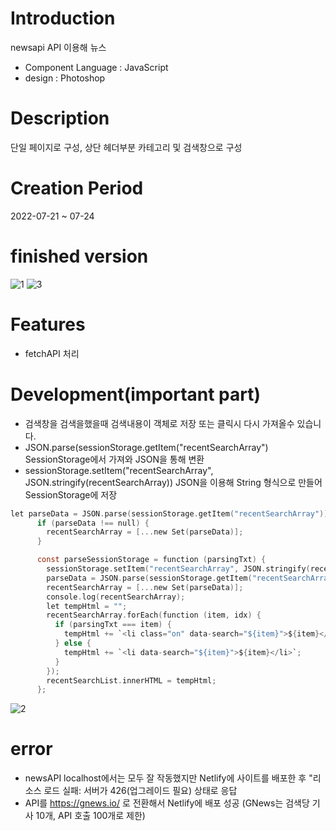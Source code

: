 # Introduction
newsapi API 이용해 뉴스
* Component Language : JavaScript
* design : Photoshop

# Description
단일 페이지로 구성, 상단 헤더부분 카테고리 및 검색창으로 구성

# Creation Period
2022-07-21 ~ 07-24

# finished version
![1](https://user-images.githubusercontent.com/102776957/190958766-53d4a0b5-95e2-49fa-af0a-c3c3381e77c1.jpg)
![3](https://user-images.githubusercontent.com/102776957/190960059-f6572d99-4ca0-471d-8f32-6aba71f30cdf.jpg)

# Features
* fetchAPI 처리

# Development(important part)

* 검색창을 검색을했을때 검색내용이 객체로 저장 또는 클릭시 다시 가져올수 있습니다.
* JSON.parse(sessionStorage.getItem("recentSearchArray") SessionStorage에서 가져와 JSON을 통해 변환
* sessionStorage.setItem("recentSearchArray", JSON.stringify(recentSearchArray)) JSON을 이용해 String 형식으로 만들어 SessionStorage에 저장 
```C
let parseData = JSON.parse(sessionStorage.getItem("recentSearchArray"));
      if (parseData !== null) {
        recentSearchArray = [...new Set(parseData)];
      }

      const parseSessionStorage = function (parsingTxt) {
        sessionStorage.setItem("recentSearchArray", JSON.stringify(recentSearchArray));
        parseData = JSON.parse(sessionStorage.getItem("recentSearchArray"));
        recentSearchArray = [...new Set(parseData)];
        console.log(recentSearchArray);
        let tempHtml = "";
        recentSearchArray.forEach(function (item, idx) {
          if (parsingTxt === item) {
            tempHtml += `<li class="on" data-search="${item}">${item}</li>`;
          } else {
            tempHtml += `<li data-search="${item}">${item}</li>`;
          }
        });
        recentSearchList.innerHTML = tempHtml;
      };
```
![2](https://user-images.githubusercontent.com/102776957/190959687-75ce0b19-5de4-451c-9b07-61f04cbd66f2.jpg)


# error
* newsAPI localhost에서는 모두 잘 작동했지만 Netlify에 사이트를 배포한 후 "리소스 로드 실패: 서버가 426(업그레이드 필요) 상태로 응답
* API를 https://gnews.io/ 로 전환해서 Netlify에 배포 성공 (GNews는 검색당 기사 10개, API 호출 100개로 제한)

